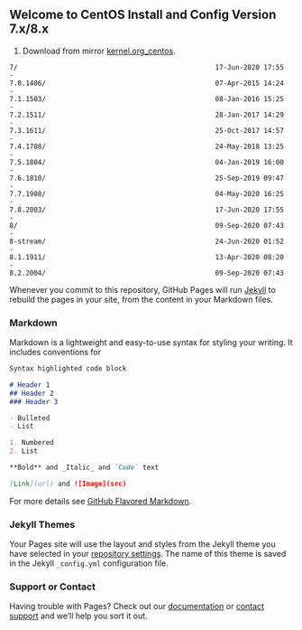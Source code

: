 ## Welcome to CentOS Install and Config Version 7.x/8.x

1. Download from mirror [kernel.org_centos](http://mirrors.edge.kernel.org/centos/).

```
7/                                                 17-Jun-2020 17:55       -
7.0.1406/                                          07-Apr-2015 14:24       -
7.1.1503/                                          08-Jan-2016 15:25       -
7.2.1511/                                          28-Jan-2017 14:29       -
7.3.1611/                                          25-Oct-2017 14:57       -
7.4.1708/                                          24-May-2018 13:25       -
7.5.1804/                                          04-Jan-2019 16:00       -
7.6.1810/                                          25-Sep-2019 09:47       -
7.7.1908/                                          04-May-2020 16:25       -
7.8.2003/                                          17-Jun-2020 17:55       -
8/                                                 09-Sep-2020 07:43       -
8-stream/                                          24-Jun-2020 01:52       -
8.1.1911/                                          13-Apr-2020 08:20       -
8.2.2004/                                          09-Sep-2020 07:43 
```

Whenever you commit to this repository, GitHub Pages will run [Jekyll](https://jekyllrb.com/) to rebuild the pages in your site, from the content in your Markdown files.

### Markdown

Markdown is a lightweight and easy-to-use syntax for styling your writing. It includes conventions for

```markdown
Syntax highlighted code block

# Header 1
## Header 2
### Header 3

- Bulleted
- List

1. Numbered
2. List

**Bold** and _Italic_ and `Code` text

[Link](url) and ![Image](src)
```

For more details see [GitHub Flavored Markdown](https://guides.github.com/features/mastering-markdown/).

### Jekyll Themes

Your Pages site will use the layout and styles from the Jekyll theme you have selected in your [repository settings](https://github.com/shibucv/centos/settings). The name of this theme is saved in the Jekyll `_config.yml` configuration file.

### Support or Contact

Having trouble with Pages? Check out our [documentation](https://docs.github.com/categories/github-pages-basics/) or [contact support](https://github.com/contact) and we’ll help you sort it out.
